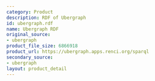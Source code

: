 ```yaml
---
category: Product
description: RDF of Ubergraph
id: ubergraph.rdf
name: Ubergraph RDF
original_source:
- ubergraph
product_file_size: 6866918
product_url: https://ubergraph.apps.renci.org/sparql
secondary_source:
- ubergraph
layout: product_detail
---
```

